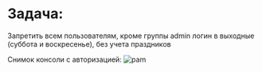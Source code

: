 # Задача:
Запретить всем пользователям, кроме группы admin логин в выходные (суббота и воскресенье), без учета праздников

Снимок консоли с авторизацией:
![pam](https://github.com/IvanSataev/OTUS/assets/17563920/0de9a382-ff4e-46c2-b183-97d933d625ec)
